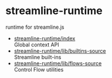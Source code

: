 # streamline-runtime

runtime for streamline.js

* [streamline-runtime/index](index.md)  
  Global context API
* [streamline-runtime/lib/builtins-source](lib/builtins-source.md)  
  Streamline built-ins
* [streamline-runtime/lib/flows-source](lib/flows-source.md)  
  Control Flow utilities
